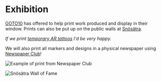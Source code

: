 # Exhibition

[GOTO10](https://www.goto10.se/) has offered to help print work produced and display in their window. Prints can also be put up on the public walls at [Snösätra](https://www.visitstockholm.com/sv/se--gora/sevardheter/snosatra-graffiti-wall-of-fame/).

_If we print_ [_temporary AR tattoos_](http://snabbkopiering.se/trycksaker/) _I'd be very happy._

We will also print all markers and designs in a physical newspaper using [Newspaper Club](https://www.newspaperclub.com/)!

![Example of print from Newspaper Club](https://i.pinimg.com/originals/df/d8/32/dfd83248851e7d93fa2058bf80a4b8fd.jpg)

![Sn&#xF6;s&#xE4;tra Wall of Fame](.gitbook/assets/snosatra.png)

